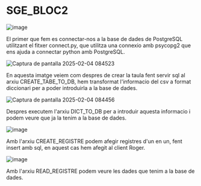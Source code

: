 # SGE_BLOC2
![image](https://github.com/user-attachments/assets/533bd0cd-b515-454b-a18c-1a0994285d12)

El primer que fem es connectar-nos a la base de dades de PostgreSQL utilitzant el fitxer connect.py, que utilitza una connexio amb psycopg2 que ens ajuda a connectar python amb PostgreSQL.

![Captura de pantalla 2025-02-04 084523](https://github.com/user-attachments/assets/b0acffa6-4e1e-4687-ad62-886e60963240)

En aquesta imatge veiem com despres de crear la taula fent servir sql al arxiu CREATE_TABE_TO_DB, hem transformat l'informacio del csv a format diccionari per a poder introduirla a la base de dades. 

![Captura de pantalla 2025-02-04 084456](https://github.com/user-attachments/assets/3724db72-d61e-4223-b47d-81c559942f7d)

Despres executem l'arxiu DICT_TO_DB per a introduir aquesta informacio i podem veure que ja la tenim a la base de dades.

![image](https://github.com/user-attachments/assets/c38c327f-af1b-4096-bae9-bfbc8e5a017d)

Amb l'arxiu CREATE_REGISTRE podem afegir registres d'un en un, fent insert amb sql, en aquest cas hem afegit al client Roger.

![image](https://github.com/user-attachments/assets/eda11778-500d-4925-bd39-620b43f18ed8)

Amb l'arxiu READ_REGISTRE podem veure les dades que tenim a la base de dades.

